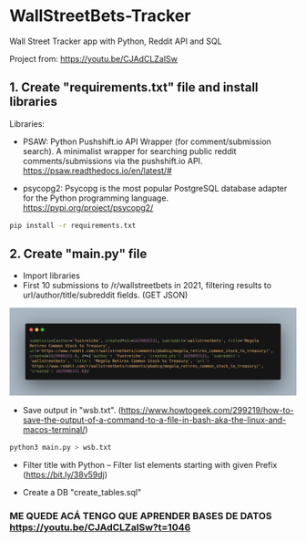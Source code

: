 # WallStreetBets-Tracker

Wall Street Tracker app with Python, Reddit API and SQL

Project from: https://youtu.be/CJAdCLZaISw

## 1. Create "requirements.txt" file and install libraries

Libraries:

- PSAW: Python Pushshift.io API Wrapper (for comment/submission search). A minimalist wrapper for searching public reddit comments/submissions via the pushshift.io API. https://psaw.readthedocs.io/en/latest/#

- psycopg2: Psycopg is the most popular PostgreSQL database adapter for the Python programming language. https://pypi.org/project/psycopg2/

```bash
pip install -r requirements.txt
```

## 2. Create "main.py" file

- Import libraries
- First 10 submissions to /r/wallstreetbets in 2021, filtering results to url/author/title/subreddit fields. (GET JSON)

![](wsb-json.png)

- Save output in "wsb.txt". (https://www.howtogeek.com/299219/how-to-save-the-output-of-a-command-to-a-file-in-bash-aka-the-linux-and-macos-terminal/)

```bash
python3 main.py > wsb.txt
```

- Filter title with Python – Filter list elements starting with given Prefix (https://bit.ly/38v59dj)

- Create a DB "create_tables.sql"

### ME QUEDE ACÁ TENGO QUE APRENDER BASES DE DATOS https://youtu.be/CJAdCLZaISw?t=1046
